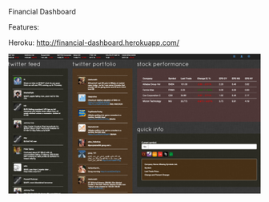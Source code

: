 Financial Dashboard

Features:

Heroku: http://financial-dashboard.herokuapp.com/

![screenshot](https://github.com/AndyNhi/financial_dashboard/blob/master/app/assets/images/screenshot.png)
